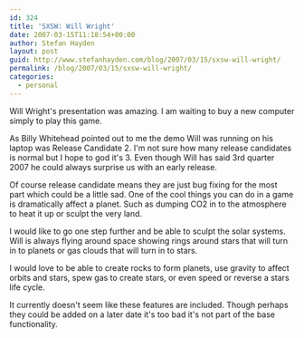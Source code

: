 ```yaml
---
id: 324
title: 'SXSW: Will Wright'
date: 2007-03-15T11:18:54+00:00
author: Stefan Hayden
layout: post
guid: http://www.stefanhayden.com/blog/2007/03/15/sxsw-will-wright/
permalink: /blog/2007/03/15/sxsw-will-wright/
categories:
  - personal
---
```

<p>Will Wright's presentation was amazing. I am waiting to buy a new computer simply to play this game.</p>
<p>As Billy Whitehead pointed out to me the demo Will was running on his laptop was Release Candidate 2. I'm not sure how many release candidates is normal but I hope to god it's 3. Even though Will has said 3rd quarter 2007 he could always surprise us with an early release.</p>
<p>Of course release candidate means they are just bug fixing for the most part which could be a little sad. One of the cool things you can do in a game is dramatically affect a planet. Such as dumping CO2 in to the atmosphere to heat it up or sculpt the very land.</p>
<p>I would like to go one step further and be able to sculpt the solar systems. Will is always flying around space showing rings around stars that will turn in to planets or gas clouds that will turn in to stars.</p>
<p>I would love to be able to create rocks to form planets, use gravity to affect orbits and stars, spew gas to create stars, or even speed or reverse a stars life cycle.</p>
<p>It currently doesn't seem like these features are included. Though perhaps they could be added on a later date it's too bad it's not part of the base functionality.
</p>
